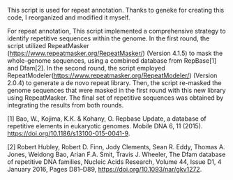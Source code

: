 This script is used for repeat annotation. Thanks to geneke for creating this code, I reorganized and modified it myself.


For repeat annotation, This script implemented a comprehensive strategy to identify repetitive sequences within the genome. In the first round, the script utilized RepeatMasker (https://www.repeatmasker.org/RepeatMasker/) (Version 4.1.5) to mask the whole-genome sequences, using a combined database from RepBase[1] and Dfam[2]. In the second round, the script employed RepeatModeler(https://www.repeatmasker.org/RepeatModeler/) (Version 2.0.4) to generate a de novo repeat library. Then, the script re-masked the genome sequences that were masked in the first round with this new library using RepeatMasker. The final set of repetitive sequences was obtained by integrating the results from both rounds.

[1] Bao, W., Kojima, K.K. & Kohany, O. Repbase Update, a database of repetitive elements in eukaryotic genomes. Mobile DNA 6, 11 (2015). https://doi.org/10.1186/s13100-015-0041-9.

[2] Robert Hubley, Robert D. Finn, Jody Clements, Sean R. Eddy, Thomas A. Jones, Weidong Bao, Arian F.A. Smit, Travis J. Wheeler, The Dfam database of repetitive DNA families, Nucleic Acids Research, Volume 44, Issue D1, 4 January 2016, Pages D81–D89, https://doi.org/10.1093/nar/gkv1272.

